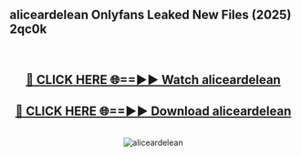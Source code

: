 <h2>aliceardelean Onlyfans Leaked New Files (2025) 2qc0k</h2>
<br>
<div align="center">
<h2><a href="https://mediafiles.top/aliceardelean&ref=git" rel="nofollow">🔴 CLICK HERE 🌐==►► Watch aliceardelean</a></h2>
<h2><a href="https://mediafiles.top/aliceardelean&ref=git" rel="nofollow">🔴 CLICK HERE 🌐==►► Download aliceardelean</a></h2>
<br>
<a href="https://mediafiles.top/aliceardelean&ref=git" rel="nofollow" data-target="animated-image.originalLink"><img src="https://i.ibb.co.com/xMMVF88/686577567.gif" alt="aliceardelean" style="max-width: 100%; display: inline-block;" data-target="animated-image.originalImage"></a>
</div>
<br>
<br>
